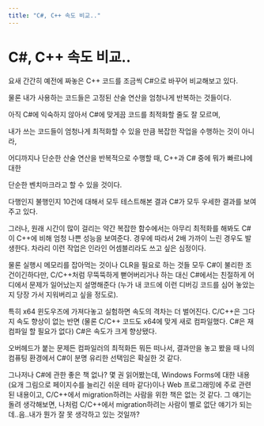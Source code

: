 ```yaml
---
title: "C#, C++ 속도 비교.."
---
```

# C#, C++ 속도 비교..


요새 간간히 예전에 짜놓은 C++ 코드를 조금씩 C#으로 바꾸어 비교해보고 있다.

물론 내가 사용하는 코드들은 고정된 산술 연산을 엄청나게 반복하는 것들이다.

아직 C#에 익숙하지 않아서 C#에 맞게끔 코드를 최적화할 줄도 잘 모르며,

내가 쓰는 코드들이 엄청나게 최적화할 수 있을 만큼 복잡한 작업을 수행하는 것이 아니라,

어디까지나 단순한 산술 연산을 반복적으로 수행할 때, C++과 C# 중에 뭐가 빠르냐에 대한

단순한 벤치마크라고 할 수 있을 것이다.

다행인지 불행인지 10건에 대해서 모두 테스트해본 결과 C#가 모두 우세한 결과를 보여주고 있다.


그러나, 원래 시간이 많이 걸리는 약간 복잡한 함수에서는 아무리 최적화를 해봐도 C#이 C++에 비해 엄청 나쁜 성능을 보여준다. 경우에 따라서 2배 가까이 느린 경우도 발생한다. 차라리 이런 작업은 인라인 어셈블리라도 쓰고 싶은 심정이다.

물론 실행시 메모리를 잡아먹는 것이나 CLR을 필요로 하는 것들 모두 C#이 불리한 조건이긴하다만, C/C++처럼 무뚝뚝하게 뻗어버리거나 하는 대신 C#에서는 친절하게 어디에서 문제가 일어났는지 설명해준다 (누가 내 코드에 이런 디버깅 코드를 심어 놓았는지 당장 가서 지워버리고 싶을 정도로).

특히 x64 윈도우즈에 가져다놓고 실험하면 속도의 격차는 더 벌어진다. C/C++은 그다지 속도 향상이 없는 반면 (물론 C/C++ 코드도 x64에 맞게 새로 컴파일했다. C#은 재컴파일 할 필요가 없다) C#은 속도가 크게 향상됐다.


오버헤드가 붙는 문제든 컴파일러의 최적화든 뭐든 떠나서, 결과만을 놓고 봤을 때 나의 컴퓨팅 환경에서 C#이 분명 유리한 선택임은 확실한 것 같다.

그나저나 C#에 관한 좋은 책 없나? 몇 권 읽어봤는데, Windows Forms에 대한 내용 (요개 그림으로 페이지수를 늘리긴 쉬운 테마 같다)이나 Web 프로그래밍에 주로 관련된 내용이고, C/C++에서 migration하려는 사람을 위한 책은 없는 것 같다. 그 얘기는 돌려 생각해보면, 나처럼 C/C++에서 migration하려는 사람이 별로 없단 얘기가 되는데..음..내가 뭔가 잘 못 생각하고 있는 것일까?


